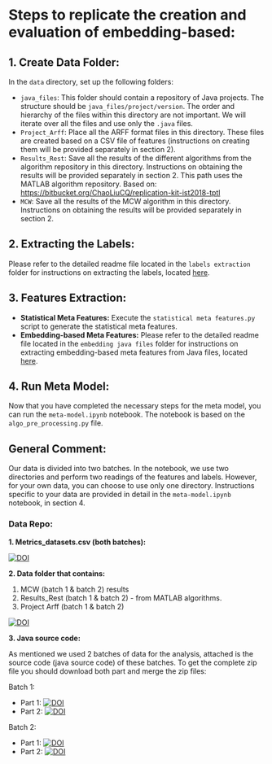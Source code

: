 # Steps to replicate the creation and evaluation of embedding-based:

## 1. Create Data Folder:
In the `data` directory, set up the following folders:
- `java_files`: This folder should contain a repository of Java projects. The structure should be `java_files/project/version`. The order and hierarchy of the files within this directory are not important. We will iterate over all the files and use only the `.java` files.
- `Project_Arff`: Place all the ARFF format files in this directory. These files are created based on a CSV file of features (instructions on creating them will be provided separately in section 2).
- `Results_Rest`: Save all the results of the different algorithms from the algorithm repository in this directory. Instructions on obtaining the results will be provided separately in section 2. This path uses the MATLAB algorithm repository. Based on: https://bitbucket.org/ChaoLiuCQ/replication-kit-ist2018-tptl
- `MCW`: Save all the results of the MCW algorithm in this directory. Instructions on obtaining the results will be provided separately in section 2.

## 2. Extracting the Labels:
Please refer to the detailed readme file located in the `labels extraction` folder for instructions on extracting the labels, located [here](/labels%20extraction/readme.md).


## 3. Features Extraction:
- **Statistical Meta Features:** Execute the `statistical meta features.py` script to generate the statistical meta features.
- **Embedding-based Meta Features:** Please refer to the detailed readme file located in the `embedding java files` folder for instructions on extracting embedding-based meta features from Java files, located [here](features%20extraction/embedding%20java%20files/readme.md).


## 4. Run Meta Model:
Now that you have completed the necessary steps for the meta model, you can run the `meta-model.ipynb` notebook. The notebook is based on the `algo_pre_processing.py` file.

## General Comment:
Our data is divided into two batches. In the notebook, we use two directories and perform two readings of the features and labels. However, for your own data, you can choose to use only one directory. Instructions specific to your data are provided in detail in the `meta-model.ipynb` notebook, in section 4.

### Data Repo:
**1. Metrics_datasets.csv (both batches):**

[![DOI](https://zenodo.org/badge/DOI/10.5281/zenodo.8147633.svg)](https://doi.org/10.5281/zenodo.8147633)

**2. Data folder that contains:**
1. MCW (batch 1 & batch 2) results
2. Results_Rest (batch 1 & batch 2) - from MATLAB algorithms.
3. Project Arff (batch 1 & batch 2)

[![DOI](https://zenodo.org/badge/DOI/10.5281/zenodo.8150398.svg)](https://doi.org/10.5281/zenodo.8150398)

**3. Java source code:**

As mentioned we used 2 batches of data for the analysis, attached is the source code (java source code) of these batches. To get the complete zip file you should download both part and merge the zip files:

Batch 1:
- Part 1: [![DOI](https://zenodo.org/badge/DOI/10.5281/zenodo.8150412.svg)](https://doi.org/10.5281/zenodo.8150412)
- Part 2: [![DOI](https://zenodo.org/badge/DOI/10.5281/zenodo.8150885.svg)](https://doi.org/10.5281/zenodo.8150885)

Batch 2:
- Part 1: [![DOI](https://zenodo.org/badge/DOI/10.5281/zenodo.8152041.svg)](https://doi.org/10.5281/zenodo.8152041)
- Part 2: [![DOI](https://zenodo.org/badge/DOI/10.5281/zenodo.8152156.svg)](https://doi.org/10.5281/zenodo.8152156)



